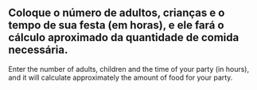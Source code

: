 Coloque o número de adultos, crianças e o tempo de sua festa (em horas), e ele fará o cálculo aproximado da quantidade de comida necessária.
---
Enter the number of adults, children and the time of your party (in hours), and it will calculate approximately the amount of food for your party.